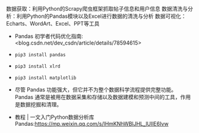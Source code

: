 数据获取：利用Python的Scrapy爬虫框架抓取帖子信息和用户信息
数据清洗与分析：利用Python的Pandas模块以及Excel进行数据的清洗与分析
数据可视化：Echarts、WordArt、Excel、PPT等工具

+ Pandas 初学者代码优化指南:<blog.csdn.net/dev_csdn/article/details/78594615>

+ `pip3 install pandas`
+ `pip3 install xlrd`
+ `pip3 install matplotlib`

+ 尽管 Pandas 功能强大，但它并不为整个数据科学流程提供完整功能。Pandas 通常是被用在数据采集和存储以及数据建模和预测中间的工具，作用是数据挖掘和清理。
+ 教程 | 一文入门Python数据分析库Pandas:<https://mp.weixin.qq.com/s/lHmKNhWBlJHL_lUIlE6Ivw>

